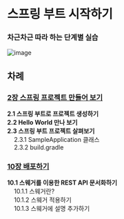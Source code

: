 # 스프링 부트 시작하기
### 차근차근 따라 하는 단계별 실습

![image](https://user-images.githubusercontent.com/38368820/61198022-d5d0ed80-a712-11e9-89bf-d9036c72e848.png)

## 차례
### <a href="https://github.com/HyeranShin/Starting-Spring-Boot/tree/master/2장%20스프링%20프로젝트%20만들어%20보기">2장 스프링 프로젝트 만들어 보기</a><br/>
<b>2.1 스프링 부트로 프로젝트 생성하기</b><br/>
<b>2.2 Hello World 만나 보기</b><br/>
<b>2.3 스프링 부트 프로젝트 살펴보기</b><br/>
&nbsp;&nbsp;&nbsp;&nbsp;2.3.1 SampleApplication 클래스<br/>
&nbsp;&nbsp;&nbsp;&nbsp;2.3.2 build.gradle<br/>

### <a href="https://github.com/HyeranShin/Starting-Spring-Boot/tree/master/10장%20배포하기">10장 배포하기</a>
<b>10.1 스웨거를 이용한 REST API 문서화하기</b><br/>
&nbsp;&nbsp;&nbsp;&nbsp;10.1.1 스웨거란?<br/>
&nbsp;&nbsp;&nbsp;&nbsp;10.1.2 스웨거 적용하기<br/>
&nbsp;&nbsp;&nbsp;&nbsp;10.1.3 스웨거에 설명 추가하기<br/>
